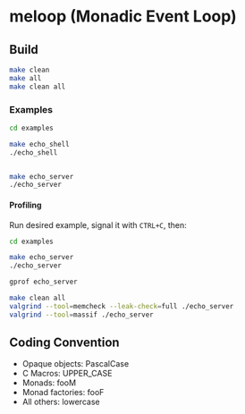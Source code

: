 # meloop (Monadic Event Loop)


## Build


```bash
make clean
make all
make clean all
```


### Examples

```bash
cd examples

make echo_shell
./echo_shell


make echo_server
./echo_server
```

#### Profiling


Run desired example, signal it with `CTRL+C`, then:

```bash
cd examples

make echo_server
./echo_server

gprof echo_server
```

```bash
make clean all 
valgrind --tool=memcheck --leak-check=full ./echo_server
valgrind --tool=massif ./echo_server 
```


## Coding Convention

- Opaque objects: PascalCase
- C Macros: UPPER_CASE
- Monads: fooM
- Monad factories: fooF
- All others: lowercase

